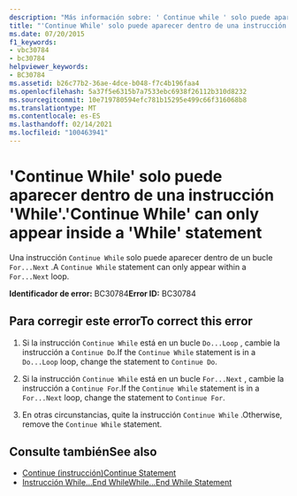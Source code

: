 ```yaml
---
description: "Más información sobre: ' Continue while ' solo puede aparecer dentro de una instrucción ' while '"
title: "'Continue While' solo puede aparecer dentro de una instrucción 'While'."
ms.date: 07/20/2015
f1_keywords:
- vbc30784
- bc30784
helpviewer_keywords:
- BC30784
ms.assetid: b26c77b2-36ae-4dce-b048-f7c4b196faa4
ms.openlocfilehash: 5a37f5e6315b7a7533ebc6938f26112b310d8232
ms.sourcegitcommit: 10e719780594efc781b15295e499c66f316068b8
ms.translationtype: MT
ms.contentlocale: es-ES
ms.lasthandoff: 02/14/2021
ms.locfileid: "100463941"
---
```

# <a name="continue-while-can-only-appear-inside-a-while-statement"></a><span data-ttu-id="502ea-103">'Continue While' solo puede aparecer dentro de una instrucción 'While'.</span><span class="sxs-lookup"><span data-stu-id="502ea-103">'Continue While' can only appear inside a 'While' statement</span></span>

<span data-ttu-id="502ea-104">Una instrucción `Continue While` solo puede aparecer dentro de un bucle `For...Next` .</span><span class="sxs-lookup"><span data-stu-id="502ea-104">A `Continue While` statement can only appear within a `For...Next` loop.</span></span>  
  
 <span data-ttu-id="502ea-105">**Identificador de error:** BC30784</span><span class="sxs-lookup"><span data-stu-id="502ea-105">**Error ID:** BC30784</span></span>  
  
## <a name="to-correct-this-error"></a><span data-ttu-id="502ea-106">Para corregir este error</span><span class="sxs-lookup"><span data-stu-id="502ea-106">To correct this error</span></span>  
  
1. <span data-ttu-id="502ea-107">Si la instrucción `Continue While` está en un bucle `Do...Loop` , cambie la instrucción a `Continue Do`.</span><span class="sxs-lookup"><span data-stu-id="502ea-107">If the `Continue While` statement is in a `Do...Loop` loop, change the statement to `Continue Do`.</span></span>  
  
2. <span data-ttu-id="502ea-108">Si la instrucción `Continue While` está en un bucle `For...Next` , cambie la instrucción a `Continue For`.</span><span class="sxs-lookup"><span data-stu-id="502ea-108">If the `Continue While` statement is in a `For...Next` loop, change the statement to `Continue For`.</span></span>  
  
3. <span data-ttu-id="502ea-109">En otras circunstancias, quite la instrucción `Continue While` .</span><span class="sxs-lookup"><span data-stu-id="502ea-109">Otherwise, remove the `Continue While` statement.</span></span>  
  
## <a name="see-also"></a><span data-ttu-id="502ea-110">Consulte también</span><span class="sxs-lookup"><span data-stu-id="502ea-110">See also</span></span>

- [<span data-ttu-id="502ea-111">Continue (instrucción)</span><span class="sxs-lookup"><span data-stu-id="502ea-111">Continue Statement</span></span>](../language-reference/statements/continue-statement.md)
- [<span data-ttu-id="502ea-112">Instrucción While...End While</span><span class="sxs-lookup"><span data-stu-id="502ea-112">While...End While Statement</span></span>](../language-reference/statements/while-end-while-statement.md)
